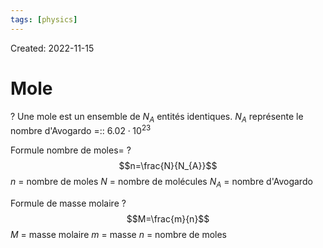 ```yaml
---
tags: [physics] 
---
```

Created: 2022-11-15

# Mole
?
Une mole est un ensemble de $N_{A}$ entités identiques.
$N_A$ représente le nombre d'Avogardo =:: $6.02 \cdot 10^{23}$
<!--SR:!2023-12-14,5,130-->

Formule nombre de moles=
?
$$n=\frac{N}{N_{A}}$$
$n$ = nombre de moles
$N$ = nombre de molécules
$N_{A}$ = nombre d'Avogardo
<!--SR:!2024-04-11,160,190-->

Formule de masse molaire
?
$$M=\frac{m}{n}$$
$M$ = masse molaire
$m$ = masse
$n$ = nombre de moles
<!--SR:!2024-01-17,99,228-->